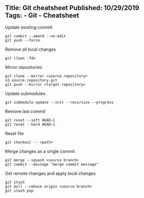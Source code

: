 Title: Git cheatsheet
Published: 10/29/2019
Tags:
    - Git
    - Cheatsheet
---
Update existing commit

    git commit --amend --no-edit
    git push --force 

Remove all local changes

    git clean -fdx

Mirror repositories

    git clone --mirror <source.repository>
    cd source.repository.git
    git push --mirror <target.repository>
	
Update submodules

    git submodule update --init --recursive --progress
	
Remove last commit

    git reset --soft HEAD~1
    git reset --hard HEAD~1
  
Reset file

    git checkout -- <path>

Merge changes as a single commit
    
    git merge --squash <source branch>
    git commit --message "merge commit message"
    
Get remote changes and apply local changes
    
    git stash
    git pull --rebase origin <source branch>
    git stash pop
